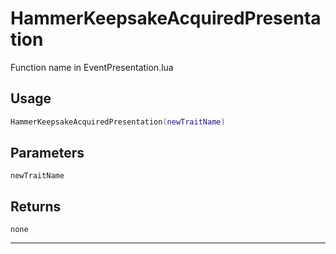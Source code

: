 # HammerKeepsakeAcquiredPresentation
Function name in EventPresentation.lua
## Usage
```lua
HammerKeepsakeAcquiredPresentation(newTraitName)
```
## Parameters
`newTraitName`
## Returns
`none`

---